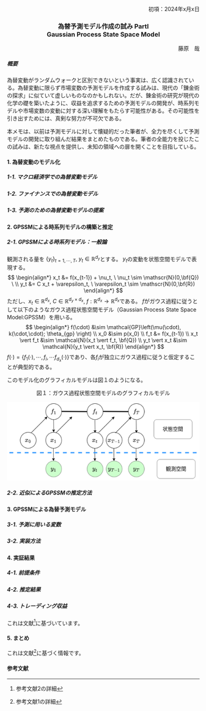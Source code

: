 <p align="right">初項：2024年x月x日</p>
<h3 align="center">為替予測モデル作成の試み PartⅠ<br> Gaussian Process State Space Model</h3>
<p align="right">藤原　哉</p>

##### 概要


為替変動がランダムウォークと区別できないという事実は、広く認識されている。為替変動に限らず市場変数の予測モデルを作成する試みは、現代の「錬金術の探求」に似ていて虚しいものなのかもしれない。だが、錬金術の研究が現代の化学の礎を築いたように、収益を追求するための予測モデルの開発が、時系列モデルや市場変数の変動に対する深い理解をもたらす可能性がある。その可能性を引き出すためには、真剣な努力が不可欠である。

本メモは、以前は予測モデルに対して懐疑的だった筆者が、全力を尽くして予測モデルの開発に取り組んだ結果をまとめたものである。筆者の全能力を投じたこの試みは、新たな視点を提供し、未知の領域への扉を開くことを目指している。

#### 1. 為替変動のモデル化

##### 1-1. マクロ経済学での為替変動モデル

##### 1-2. ファイナンスでの為替変動モデル

##### 1-3. 予測のための為替変動モデルの提案

#### 2. GPSSMによる時系列モデルの構築と推定

##### 2-1. GPSSMによる時系列モデル：一般論

観測される量を $\{y_t\}_{t=1,\cdots,T}, \ y_t \in \mathbb{R}^{d_y}$とする。
$y_t$の変動を状態空間モデルで表現する。
$$
\begin{align*}
x_t &= f(x_{t-1}) + \nu_t, \ \nu_t \sim \mathscr{N}(0,\bf{Q}) \ \\
y_t &= C x_t + \varepsilon_t, \ \varepsilon_t \sim \mathscr{N}(0,\bf{R})
\end{align*}
$$ 
ただし、$x_t \in \mathbb{R}^{d_x}$, $C \in \mathbb{R}^{d_y \times d_x}, \ f:\mathbb{R}^{d_x} \rightarrow \mathbb{R}^{d_x}$である。
$f$がガウス過程に従うとして以下のようなガウス過程状態空間モデル（Gaussian Process State Space Model:GPSSM）を用いる。
$$
\begin{align*}
f(\cdot) &\sim \mathcal{GP}\left(\mu(\cdot), k(\cdot,\cdot); \theta_{gp} \right) \\
x_0 &\sim p(x_0) \\
f_t &= f(x_{t-1}) \\
x_t \vert f_t &\sim \mathcal{N}(x_t \vert f_t, \bf{Q}) \\
y_t \vert x_t &\sim \mathcal{N}(y_t \vert x_t, \bf{R})
\end{align*}
$$
$f(\cdot) = \{f_1(\cdot),\cdots,f_i,\cdots f_{d_x}(\cdot) \}$であり、各$f_i$が独立にガウス過程に従うと仮定することが典型的である。

このモデル化のグラフィカルモデルは図１のようになる。
<p align="center">図１：ガウス過程状態空間モデルのグラフィカルモデル</p>

<div style="text-align:center"><img src="./fig1.png" /></div>

##### 2-2. 近似によるGPSSMの推定方法

#### 3. GPSSMによる為替予測モデル

##### 3-1. 予測に用いる変数

##### 3-2. 実装方法

#### 4. 実証結果

##### 4-1. 前提条件

##### 4-2. 推定結果

##### 4-3. トレーディング収益
これは文献[^2]に基づいています。

#### 5. まとめ
これは文献[^1]に基づく情報です。

#### 参考文献

[^1]: 参考文献1の詳細
[^2]: 参考文献2の詳細
[^3]: 参考文献3の詳細